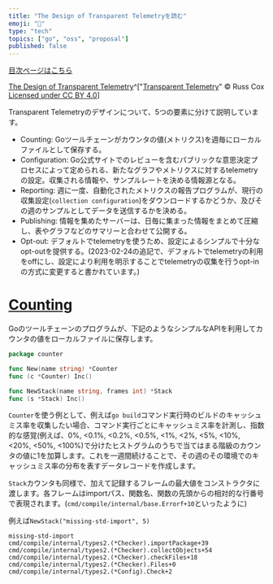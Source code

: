 ```yaml
---
title: "The Design of Transparent Telemetryを読む"
emoji: "🌌"
type: "tech"
topics: ["go", "oss", "proposal"]
published: false
---
```


[目次ページはこちら](https://zenn.dev/a2not/articles/telemetry-index)

[The Design of Transparent Telemetry](https://research.swtch.com/telemetry-design)^["[Transparent Telemetry](https://research.swtch.com/telemetry)" © Russ Cox [Licensed under CC BY 4.0](https://creativecommons.org/licenses/by/4.0/)]

Transparent Telemetryのデザインについて、5つの要素に分けて説明しています。

- Counting: Goツールチェーンがカウンタの値(メトリクス)を週毎にローカルファイルとして保存する。
- Configuration: Go公式サイトでのレビューを含むパブリックな意思決定プロセスによって定められる、新たなグラフやメトリクスに対するtelemetryの設定。収集される情報や、サンプルレートを決める情報源となる。
- Reporting: 週に一度、自動化されたメトリクスの報告プログラムが、現行の収集設定(`collection configuration`)をダウンロードするかどうか、及びその週のサンプルとしてデータを送信するかを決める。
- Publishing: 情報を集めたサーバーは、日毎に集まった情報をまとめて圧縮し、表やグラフなどのサマリーと合わせて公開する。
- Opt-out: デフォルトでtelemetryを使うため、設定によるシンプルで十分なopt-outを提供する。(2023-02-24の追記で、デフォルトでtelemetryの利用をoffにし、設定により利用を明示することでtelemetryの収集を行うopt-inの方式に変更すると書かれています。)

# [Counting](https://research.swtch.com/telemetry-design#counting)

Goのツールチェーンのプログラムが、下記のようなシンプルなAPIを利用してカウンタの値をローカルファイルに保存します。

```go
package counter

func New(name string) *Counter
func (c *Counter) Inc()

func NewStack(name string, frames int) *Stack
func (s *Stack) Inc()
```

`Counter`を使う例として、例えば`go build`コマンド実行時のビルドのキャッシュミス率を収集したい場合、コマンド実行ごとにキャッシュミス率を計測し、指数的な感覚(例えば、0%, <0.1%, <0.2%, <0.5%, <1%, <2%, <5%, <10%, <20%, <50%, <100%)で分けたヒストグラムのうちで当てはまる階級のカウンタの値に1を加算します。これを一週間続けることで、その週のその環境でのキャッシュミス率の分布を表すデータレコードを作成します。

`Stack`カウンタも同様で、加えて記録するフレームの最大値をコンストラクタに渡します。各フレームはimportパス、関数名、関数の先頭からの相対的な行番号で表現されます。(`cmd/compile/internal/base.Errorf+10`といったように)

例えば`NewStack("missing-std-import", 5)`

```
missing-std-import
cmd/compile/internal/types2.(*Checker).importPackage+39
cmd/compile/internal/types2.(*Checker).collectObjects+54
cmd/compile/internal/types2.(*Checker).checkFiles+18
cmd/compile/internal/types2.(*Checker).Files+0
cmd/compile/internal/types2.(*Config).Check+2
```

